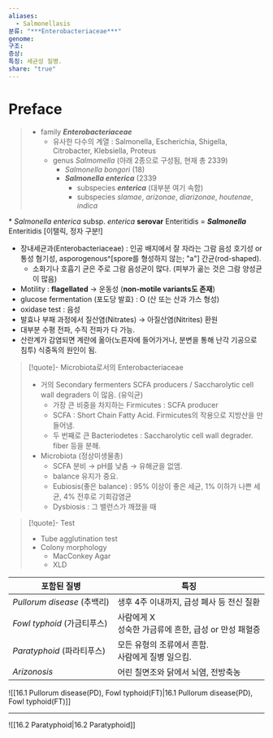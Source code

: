 ```yaml
---
aliases:
  - Salmonellasis
분류: "***Enterobacteriaceae***"
genome: 
구조: 
증상: 
특징: 세균성 질병.
share: "true"
---
```

# Preface
> - family ***Enterobacteriaceae***
> 	- 유사한 다수의 계열 : Salmonella, Escherichia, Shigella, Citrobacter, Klebsiella, Proteus
> 	- genus *Salmomella* (아래 2종으로 구성됨, 현재 총 2339)
> 		- *Salmonella bongori* (18)
> 		- ***Salmonella enterica*** (2339
> 			- subspecies ***enterica*** (대부분 여기 속함)
> 			- subspecies *slamae*, *arizonae*, *diarizonae*, *houtenae*, *indica*

\* *Salmonella* *enterica* subsp. *enterica* **serovar** Enteritidis = ***Salmonella*** Enteritidis [이탤릭, 정자 구분!]

- 장내세균과(Enterobacteriaceae) : 인공 배지에서 잘 자라는 그람 음성 호기성 or 통성 혐기성, asporogenous^[spore를 형성하지 않는; "a"] 간균(rod-shaped).
	- 소화기나 호흡기 균은 주로 그람 음성균이 많다. (피부가 곪는 것은 그람 양성균이 많음)
- Motility : **flagellated** → 운동성 (**non-motile variants도 존재**)
- glucose fermentation (포도당 발효) : O (산 또는 산과 가스 형성)
- oxidase test : 음성
- 발효나 부패 과정에서 질산염(Nitrates) → 아질산염(Nitrites) 환원
- 대부분 수평 전파, 수직 전파가 다 가능.
- 산란계가 감염되면 계란에 옮아(노른자에 들어가거나, 분변을 통해 난각 기공으로 침투) 식중독의 원인이 됨.

>[!quote]- Microbiota로서의 Enterobacteriaceae
>- 거의 Secondary fermenters SCFA producers / Saccharolytic cell wall degraders 이 많음. (유익균)
>	- 가장 큰 비중을 차지하는 Firmicutes : SCFA producer
>	- SCFA : Short Chain Fatty Acid. Firmicutes의 작용으로 지방산을 만들어냄.
>	- 두 번째로 큰 Bacteriodetes : Saccharolytic cell wall degrader. fiber 등을 분해.
>- Microbiota (정상미생물총)
>	- SCFA 분비 → pH를 낮춤 → 유해균을 없앰.
>	- balance 유지가 중요.
>	- Eubiosis(좋은 balance) : 95% 이상이 좋은 세균, 1% 이하가 나쁜 세균, 4% 전후로 기회감염균
>	- Dysbiosis : 그 밸런스가 깨졌을 때

>[!quote]- Test
>- Tube agglutination test
>- Colony morphology
>	- MacConkey Agar
>	- XLD

| 포함된 질병                   | 특징                                  |
| ------------------------ | ----------------------------------- |
| *Pullorum disease* (추백리) | 생후 4주 이내까지, 급성 폐사 등 전신 질환           |
| *Fowl typhoid* (가금티푸스)   | 사람에게 X<br>성숙한 가금류에 흔한, 급성 or 만성 패혈증 |
| *Paratyphoid* (파라티푸스)    | 모든 유형의 조류에서 흔함.<br>사람에게 질병 일으킴.     |
| *Arizonosis*             | 어린 칠면조와 닭에서 뇌염, 전방축농                |


![[16.1 Pullorum disease(PD), Fowl typhoid(FT)|16.1 Pullorum disease(PD), Fowl typhoid(FT)]]

---

![[16.2 Paratyphoid|16.2 Paratyphoid]]

